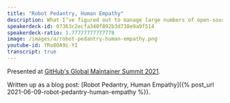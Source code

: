 ```yaml
---
title: "Robot Pedantry, Human Empathy"
description: What I’ve figured out to manage large numbers of open-source contributions pleasantly and efficiently.
speakerdeck-id: 07363c2ecfa340f892b3d738e9a9f514
speakerdeck-ratio: 1.77777777777778
image: /images/a/robot-pedantry-human-empathy.png
youtube-id: YRo8OA9i-YI
transcript: true
---
```

Presented at [GitHub's Global Maintainer Summit 2021](https://github.blog/2021-04-06-announcing-the-global-maintainer-summit/).

Written up as a blog post: [Robot Pedantry, Human Empathy]({% post_url 2021-06-09-robot-pedantry-human-empathy %}).
